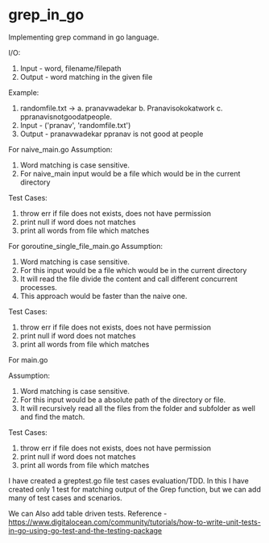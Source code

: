 # grep_in_go
Implementing grep command in go language.

I/O:
1. Input - word, filename/filepath
2. Output - word matching in the given file

Example:
1. randomfile.txt -> a. pranavwadekar
                     b. Pranavisokokatwork
                     c. ppranavisnotgoodatpeople.
2. Input - ('pranav', 'randomfile.txt')
3. Output - pranavwadekar
            ppranav is not good at people


For naive_main.go
Assumption: 
1. Word matching is case sensitive.
2. For naive_main input would be a file which would be in the current directory

Test Cases:
1. throw err if file does not exists, does not have permission
2. print null if word does not matches
3. print all words from file which matches

For goroutine_single_file_main.go
Assumption: 
1. Word matching is case sensitive.
2. For this input would be a file which would be in the current directory
3. It will read the file divide the content and call different concurrent processes. 
4. This approach would be faster than the naive one.

Test Cases:
1. throw err if file does not exists, does not have permission
2. print null if word does not matches
3. print all words from file which matches

For main.go

Assumption: 
1. Word matching is case sensitive.
2. For this input would be a absolute path of the directory or file.
3. It will recursively read all the files from the folder and subfolder as well and find the match.

Test Cases:
1. throw err if file does not exists, does not have permission
2. print null if word does not matches
3. print all words from file which matches

I have created a greptest.go file test cases evaluation/TDD.
In this I have created only 1 test for matching output of the Grep function, but we can add many of
test cases and scenarios.

We can Also add table driven tests.
Reference - https://www.digitalocean.com/community/tutorials/how-to-write-unit-tests-in-go-using-go-test-and-the-testing-package